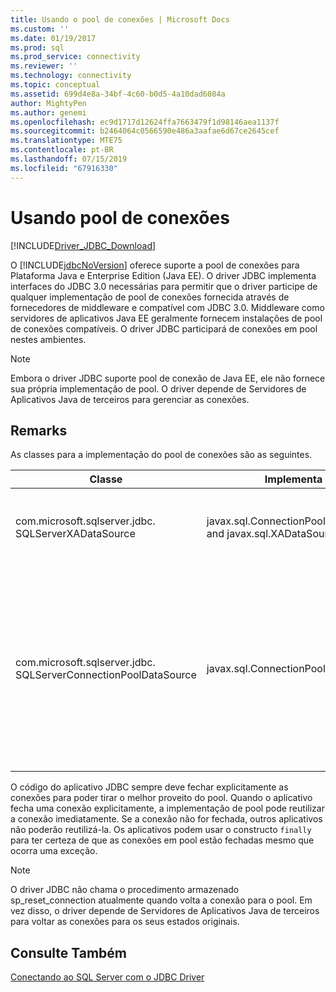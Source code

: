 ```yaml
---
title: Usando o pool de conexões | Microsoft Docs
ms.custom: ''
ms.date: 01/19/2017
ms.prod: sql
ms.prod_service: connectivity
ms.reviewer: ''
ms.technology: connectivity
ms.topic: conceptual
ms.assetid: 699d4e8a-34bf-4c60-b0d5-4a10dad6084a
author: MightyPen
ms.author: genemi
ms.openlocfilehash: ec9d1717d12624ffa7663479f1d98146aea1137f
ms.sourcegitcommit: b2464064c0566590e486a3aafae6d67ce2645cef
ms.translationtype: MTE75
ms.contentlocale: pt-BR
ms.lasthandoff: 07/15/2019
ms.locfileid: "67916330"
---
```

# <a name="using-connection-pooling"></a>Usando pool de conexões

[!INCLUDE[Driver_JDBC_Download](../../includes/driver_jdbc_download.md)]

O [!INCLUDE[jdbcNoVersion](../../includes/jdbcnoversion_md.md)] oferece suporte a pool de conexões para Plataforma Java e Enterprise Edition (Java EE). O driver JDBC implementa interfaces do JDBC 3.0 necessárias para permitir que o driver participe de qualquer implementação de pool de conexões fornecida através de fornecedores de middleware e compatível com JDBC 3.0. Middleware como servidores de aplicativos Java EE geralmente fornecem instalações de pool de conexões compatíveis. O driver JDBC participará de conexões em pool nestes ambientes.  
  
> [!NOTE]  
> Embora o driver JDBC suporte pool de conexão de Java EE, ele não fornece sua própria implementação de pool. O driver depende de Servidores de Aplicativos Java de terceiros para gerenciar as conexões.  
  
## <a name="remarks"></a>Remarks

As classes para a implementação do pool de conexões são as seguintes.  
  
| Classe                                                           | Implementa                                                    | Descrição                                                                                                                                                                                                                                                                                                                                                                                                                                                                                                                                                                                                                                                       |
| --------------------------------------------------------------- | ------------------------------------------------------------- | ----------------------------------------------------------------------------------------------------------------------------------------------------------------------------------------------------------------------------------------------------------------------------------------------------------------------------------------------------------------------------------------------------------------------------------------------------------------------------------------------------------------------------------------------------------------------------------------------------------------------------------------------------------------- |
| com.microsoft.sqlserver.jdbc. SQLServerXADataSource             | javax.sql.ConnectionPoolDataSource and javax.sql.XADataSource | Nós recomendamos que você use a classe [SQLServerXADataSource](../../connect/jdbc/reference/sqlserverxadatasource-class.md) para todas as suas necessidades de servidor Java EE, porque ela implementa todo o pool de JDBC 3.0 e todas as interfaces XA.                                                                                                                                                                                                                                                                                                                                                                                                                                     |
| com.microsoft.sqlserver.jdbc. SQLServerConnectionPoolDataSource | javax.sql.ConnectionPoolDataSource                            | Esta classe é uma fábrica de conexão que permite que o servidor de aplicativos Java EE popule seu pool de conexão com conexões físicas. Se a configuração de seu fornecedor Java EE exigir uma classe que implementa javax.sql.ConnectionPoolDataSource, especifique o nome de classe como [SQLServerConnectionPoolDataSource](../../connect/jdbc/reference/sqlserverconnectionpooldatasource-class.md). Nós geralmente recomendamos que você use a classe [SQLServerXADataSource](../../connect/jdbc/reference/sqlserverxadatasource-class.md), porque ela implementa tanto pool quanto interfaces XA, além de ter sido verificada em mais configurações de servidor Java EE. |
  
 O código do aplicativo JDBC sempre deve fechar explicitamente as conexões para poder tirar o melhor proveito do pool. Quando o aplicativo fecha uma conexão explicitamente, a implementação de pool pode reutilizar a conexão imediatamente. Se a conexão não for fechada, outros aplicativos não poderão reutilizá-la. Os aplicativos podem usar o constructo `finally` para ter certeza de que as conexões em pool estão fechadas mesmo que ocorra uma exceção.  
  
> [!NOTE]  
> O driver JDBC não chama o procedimento armazenado sp_reset_connection atualmente quando volta a conexão para o pool. Em vez disso, o driver depende de Servidores de Aplicativos Java de terceiros para voltar as conexões para os seus estados originais.  
  
## <a name="see-also"></a>Consulte Também

[Conectando ao SQL Server com o JDBC Driver](../../connect/jdbc/connecting-to-sql-server-with-the-jdbc-driver.md)  
